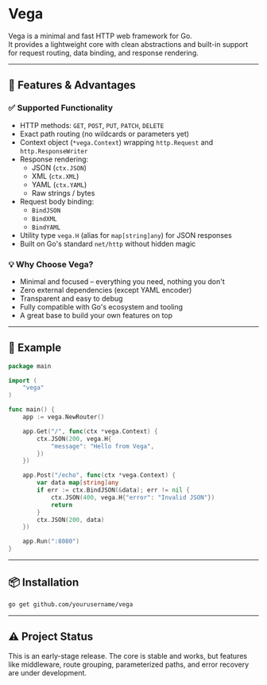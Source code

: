 # Vega

Vega is a minimal and fast HTTP web framework for Go.  
It provides a lightweight core with clean abstractions and built-in support for request routing, data binding, and response rendering.

---

## 🚀 Features & Advantages

### ✅ Supported Functionality

- HTTP methods: `GET`, `POST`, `PUT`, `PATCH`, `DELETE`
- Exact path routing (no wildcards or parameters yet)
- Context object (`*vega.Context`) wrapping `http.Request` and `http.ResponseWriter`
- Response rendering:
  - JSON (`ctx.JSON`)
  - XML (`ctx.XML`)
  - YAML (`ctx.YAML`)
  - Raw strings / bytes
- Request body binding:
  - `BindJSON`
  - `BindXML`
  - `BindYAML`
- Utility type `vega.H` (alias for `map[string]any`) for JSON responses
- Built on Go's standard `net/http` without hidden magic

### 💡 Why Choose Vega?

- Minimal and focused – everything you need, nothing you don't
- Zero external dependencies (except YAML encoder)
- Transparent and easy to debug
- Fully compatible with Go's ecosystem and tooling
- A great base to build your own features on top

---

## 🧪 Example

```go
package main

import (
	"vega"
)

func main() {
	app := vega.NewRouter()

	app.Get("/", func(ctx *vega.Context) {
		ctx.JSON(200, vega.H{
			"message": "Hello from Vega",
		})
	})

	app.Post("/echo", func(ctx *vega.Context) {
		var data map[string]any
		if err := ctx.BindJSON(&data); err != nil {
			ctx.JSON(400, vega.H{"error": "Invalid JSON"})
			return
		}
		ctx.JSON(200, data)
	})

	app.Run(":8080")
}
````

---

## 📦 Installation

```bash
go get github.com/yourusername/vega
```

---

## ⚠️ Project Status

This is an early-stage release. The core is stable and works, but features like middleware, route grouping, parameterized paths, and error recovery are under development.
